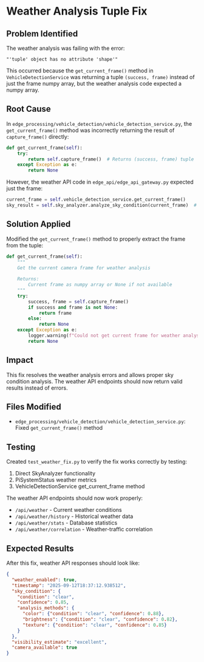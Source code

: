 # Weather Analysis Tuple Fix

## Problem Identified

The weather analysis was failing with the error:

```text
"'tuple' object has no attribute 'shape'"
```

This occurred because the `get_current_frame()` method in `VehicleDetectionService` was returning a tuple `(success, frame)` instead of just the frame numpy array, but the weather analysis code expected a numpy array.

## Root Cause

In `edge_processing/vehicle_detection/vehicle_detection_service.py`, the `get_current_frame()` method was incorrectly returning the result of `capture_frame()` directly:

```python
def get_current_frame(self):
    try:
        return self.capture_frame()  # Returns (success, frame) tuple
    except Exception as e:
        return None
```

However, the weather API code in `edge_api/edge_api_gateway.py` expected just the frame:

```python
current_frame = self.vehicle_detection_service.get_current_frame()
sky_result = self.sky_analyzer.analyze_sky_condition(current_frame)  # Expects numpy array
```

## Solution Applied

Modified the `get_current_frame()` method to properly extract the frame from the tuple:

```python
def get_current_frame(self):
    """
    Get the current camera frame for weather analysis
    
    Returns:
        Current frame as numpy array or None if not available
    """
    try:
        success, frame = self.capture_frame()
        if success and frame is not None:
            return frame
        else:
            return None
    except Exception as e:
        logger.warning(f"Could not get current frame for weather analysis: {e}")
        return None
```

## Impact

This fix resolves the weather analysis errors and allows proper sky condition analysis. The weather API endpoints should now return valid results instead of errors.

## Files Modified

- `edge_processing/vehicle_detection/vehicle_detection_service.py`: Fixed `get_current_frame()` method

## Testing

Created `test_weather_fix.py` to verify the fix works correctly by testing:

1. Direct SkyAnalyzer functionality
2. PiSystemStatus weather metrics
3. VehicleDetectionService get_current_frame method

The weather API endpoints should now work properly:

- `/api/weather` - Current weather conditions
- `/api/weather/history` - Historical weather data
- `/api/weather/stats` - Database statistics
- `/api/weather/correlation` - Weather-traffic correlation

## Expected Results

After this fix, weather API responses should look like:

```json
{
  "weather_enabled": true,
  "timestamp": "2025-09-12T18:37:12.938512",
  "sky_condition": {
    "condition": "clear",
    "confidence": 0.85,
    "analysis_methods": {
      "color": {"condition": "clear", "confidence": 0.88},
      "brightness": {"condition": "clear", "confidence": 0.82},
      "texture": {"condition": "clear", "confidence": 0.85}
    }
  },
  "visibility_estimate": "excellent",
  "camera_available": true
}
```
